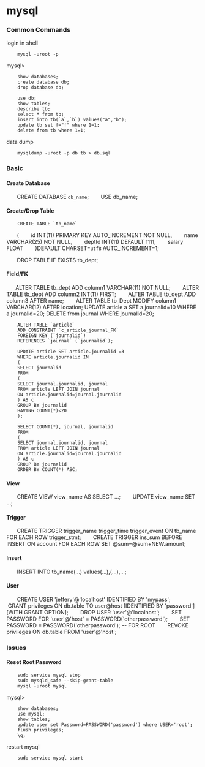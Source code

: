 # mysql

### Common Commands

login in shell

        mysql -uroot -p

mysql>

        show databases;
        create database db;
        drop database db;

        use db;
        show tables;
        describe tb;
        select * from tb;
        insert into tb(`a`,`b`) values("a","b");
        update tb set f="f" where 1=1;
        delete from tb where 1=1;

data dump

        mysqldump -uroot -p db tb > db.sql
        
        
### Basic

#### Create Database

        CREATE DATABASE `db_name`;
        USE db_name;


#### Create/Drop Table

        CREATE TABLE `tb_name`
        (
        id INT(11) PRIMARY KEY AUTO_INCREMENT NOT NULL,
        name VARCHAR(25) NOT NULL,
        deptId INT(11) DEFAULT 1111,
        salary FLOAT
        )DEFAULT CHARSET=`utf8` AUTO_INCREMENT=1;
        
        DROP TABLE IF EXISTS tb_dept;
           
           
#### Field/FK

        ALTER TABLE tb_dept ADD column1 VARCHAR(11) NOT NULL;
        ALTER TABLE tb_dept ADD column2 INT(11) FIRST;
        ALTER TABLE tb_dept ADD column3 AFTER name;
        ALTER TABLE tb_Dept MODIFY column1 VARCHAR(12) AFTER location;
        UPDATE article a SET a.journalid=10 WHERE a.journalid=20;
        DELETE from journal WHERE journalid=20;
        
        ALTER TABLE `article` 
        ADD CONSTRAINT `c_article_journal_FK` 
        FOREIGN KEY (`journalid`)  
        REFERENCES `journal` (`journalid`);
        
        UPDATE article SET article.journalid =3 
        WHERE article.journalid IN
        (
        SELECT journalid 
        FROM 
        (
        SELECT journal.journalid, journal 
        FROM article LEFT JOIN journal 
        ON article.journalid=journal.journalid
        ) AS c 
        GROUP BY journalid
        HAVING COUNT(*)<20
        );
        
        SELECT COUNT(*), journal, journalid 
        FROM
        (
        SELECT journal.journalid, journal 
        FROM article LEFT JOIN journal 
        ON article.journalid=journal.journalid
        ) AS c 
        GROUP BY journalid 
        ORDER BY COUNT(*) ASC;
        
        
#### View

        CREATE VIEW view_name AS SELECT ...;
        UPDATE view_name SET ...;
        
        
#### Trigger

        CREATE TRIGGER trigger_name trigger_time trigger_event ON tb_name FOR EACH ROW trigger_stmt;
        CREATE TRIGGER ins_sum 
        BEFORE INSERT ON account 
        FOR EACH ROW 
        SET @sum=@sum+NEW.amount;
        
        
#### Insert

        INSERT INTO tb_name(...) values(...),(...),...;
        
        
#### User 

        CREATE USER 'jeffery'@'localhost' IDENTIFIED BY 'mypass';
        GRANT privileges ON db.table TO user@host [IDENTIFIED BY 'password'] [WITH GRANT OPTION];
        DROP USER 'user'@'localhost';
        SET PASSWORD FOR 'user'@'host' = PASSWORD('otherpassword');
        SET PASSWORD = PASSWORD('otherpassword'); -- FOR ROOT
        REVOKE privileges ON db.table FROM 'user'@'host';
        

### Issues

#### Reset Root Password

        sudo service mysql stop                                         
        sudo mysqld_safe --skip-grant-table
        mysql -uroot mysql

mysql> 

        show databases;
        use mysql;
        show tables;
        update user set Password=PASSWORD('password') where USER='root';         
        flush privileges;
        \q;

restart mysql

        sudo service mysql start
        


